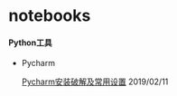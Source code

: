 # notebooks



#### Python工具

- Pycharm 

  [Pycharm安装破解及常用设置](https://github.com/sadjjk/notebooks/blob/master/pycharm/Pycharm%E5%AE%89%E8%A3%85%E7%A0%B4%E8%A7%A3%E5%8F%8A%E5%B8%B8%E7%94%A8%E8%AE%BE%E7%BD%AE.md)                                   2019/02/11

  


